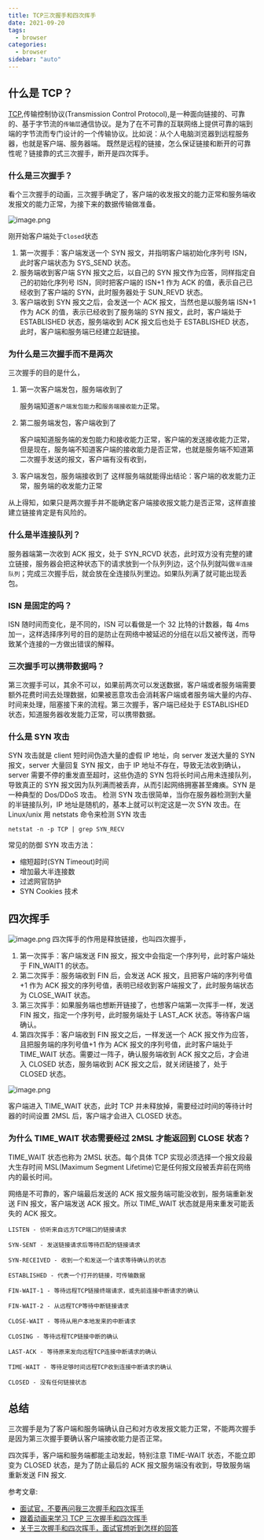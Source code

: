 ```yaml
---
title: TCP三次握手和四次挥手
date: 2021-09-20
tags:
  - browser
categories:
  - browser
sidebar: "auto"
---
```


## 什么是 TCP？

[TCP](https://baike.baidu.com/item/TCP/33012?fr=aladdin),传输控制协议(Transmission Control Protocol),是一种面向链接的、可靠的、基于字节流的`传输层`通信协议。是为了在不可靠的互联网络上提供可靠的端到端的字节流而专门设计的一个传输协议。比如说：从个人电脑浏览器到远程服务器，也就是客户端、服务器端。
既然是远程的链接，怎么保证链接和断开的可靠性呢？链接靠的式三次握手，断开是四次挥手。

### 什么是三次握手？

看个三次握手的动画，三次握手确定了，客户端的收发报文的能力正常和服务端收发报文的能力正常，为接下来的数据传输做准备。

![image.png](https://p9-juejin.byteimg.com/tos-cn-i-k3u1fbpfcp/2f853681730341eea3363270fde5f8e7~tplv-k3u1fbpfcp-watermark.image)

刚开始客户端处于`Closed`状态

1. 第一次握手：客户端发送一个 SYN 报文，并指明客户端初始化序列号 ISN，此时客户端状态为 SYS_SEND 状态。
2. 服务端收到客户端 SYN 报文之后，以自己的 SYN 报文作为应答，同样指定自己的初始化序列号 ISN，同时把客户端的 ISN+1 作为 ACK 的值，表示自己已经收到了客户端的 SYN，此时服务器处于 SUN_REVD 状态。
3. 客户端收到 SYN 报文之后，会发送一个 ACK 报文，当然也是以服务端 ISN+1 作为 ACK 的值，表示已经收到了服务端的 SYN 报文，此时，客户端处于 ESTABLISHED 状态，服务端收到 ACK 报文后也处于 ESTABLISHED 状态，此时，客户端和服务端已经建立起链接。

### 为什么是三次握手而不是两次

三次握手的目的是什么，

1. 第一次客户端发包，服务端收到了

   服务端知道`客户端发包能力`和`服务端接收能力`正常。

2. 第二服务端发包，客户端收到了

   客户端知道服务端的发包能力和接收能力正常，客户端的发送接收能力正常，但是现在，服务端不知道客户端的接收能力是否正常，也就是服务端不知道第二次握手发送的报文，客户端有没有收到，

3. 客户端发包，服务端接收到了
   这样服务端就能得出结论：客户端的收发能力正常，服务端的收发能力正常

从上得知，如果只是两次握手并不能确定客户端接收报文能力是否正常，这样直接建立链接肯定是有风险的。

### 什么是半连接队列？

服务器端第一次收到 ACK 报文，处于 SYN_RCVD 状态，此时双方没有完整的建立链接，服务器会把这种状态下的请求放到一个队列列边，这个队列就叫做`半连接队列`；完成三次握手后，就会放在全连接队列里边。如果队列满了就可能出现丢包。

### ISN 是固定的吗？

ISN 随时间而变化，是不同的，ISN 可以看做是一个 32 比特的计数器，每 4ms 加一，这样选择序列号的目的是防止在网络中被延迟的分组在以后又被传送，而导致某个连接的一方做出错误的解释。

### 三次握手可以携带数据吗？

第三次握手可以，其余不可以，如果前两次可以发送数据，客户端或者服务端需要额外花费时间去处理数据，如果被恶意攻击会消耗客户端或者服务端大量的内存、时间来处理，阻塞接下来的流程。第三次握手，客户端已经处于 ESTABLISHED 状态，知道服务器收发能力正常，可以携带数据。

### 什么是 SYN 攻击

SYN 攻击就是 client 短时间伪造大量的虚假 IP 地址，向 server 发送大量的 SYN 报文，server 大量回复 SYN 报文，由于 IP 地址不存在，导致无法收到确认，server 需要不停的重发直至超时，这些伪造的 SYN 包将长时间占用未连接队列，导致真正的 SYN 报文因为队列满而被丢弃，从而引起网络拥塞甚至瘫痪。SYN 是一种典型的 Dos/DDoS 攻击。
检测 SYN 攻击很简单，当你在服务器检测到大量的半链接队列，IP 地址是随机的，基本上就可以判定这是一次 SYN 攻击。在 Linux/unix 用 netstats 命令来检测 SYN 攻击

```
netstat -n -p TCP | grep SYN_RECV
```

常见的防御 SYN 攻击方法：

- 缩短超时(SYN Timeout)时间
- 增加最大半连接数
- 过滤网官防护
- SYN Cookies 技术

## 四次挥手

![image.png](https://p6-juejin.byteimg.com/tos-cn-i-k3u1fbpfcp/3afa48b1de6945168a6c268c19c1245a~tplv-k3u1fbpfcp-watermark.image)
四次挥手的作用是释放链接，也叫四次握手，

1. 第一次挥手：客户端发送 FIN 报文，报文中会指定一个序列号，此时客户端处于 FIN_WAIT1 的状态。
2. 第二次挥手：服务端收到 FIN 后，会发送 ACK 报文，且把客户端的序列号值+1 作为 ACK 报文的序列号值，表明已经收到客户端报文了，此时服务端状态为 CLOSE_WAIT 状态。
3. 第三次挥手：如果服务端也想断开链接了，也想客户端第一次挥手一样，发送 FIN 报文，指定一个序列号，此时服务端处于 LAST_ACK 状态。等待客户端确认。
4. 第四次挥手：客户端收到 FIN 报文之后，一样发送一个 ACK 报文作为应答，且把服务端的序列号值+1 作为 ACK 报文的序列号值，此时客户端处于 TIME_WAIT 状态。需要过一阵子，确认服务端收到 ACK 报文之后，才会进入 CLOSED 状态，服务端收到 ACK 报文之后，就关闭链接了，处于 CLOSED 状态。

![image.png](https://p9-juejin.byteimg.com/tos-cn-i-k3u1fbpfcp/47666682016a40f4a28dcb201aba426e~tplv-k3u1fbpfcp-watermark.image)

客户端进入 TIME_WAIT 状态，此时 TCP 并未释放掉，需要经过时间的等待计时器的时间设置 2MSL 后，客户端才会进入 CLOSED 状态。

### 为什么 TIME_WAIT 状态需要经过 2MSL 才能返回到 CLOSE 状态？

TIME_WAIT 状态也称为 2MSL 状态。每个具体 TCP 实现必须选择一个报文段最大生存时间 MSL(Maximum Segment Lifetime)它是任何报文段被丢弃前在网络内的最长时间。

网络是不可靠的，客户端最后发送的 ACK 报文服务端可能没收到，服务端重新发送 FIN 报文，客户端发送 ACK 报文。所以 TIME_WAIT 状态就是用来重发可能丢失的 ACK 报文。

```
LISTEN - 侦听来自远方TCP端口的链接请求
```

```
SYN-SENT - 发送链接请求后等待匹配的链接请求
```

```
SYN-RECEIVED - 收到一个和发送一个请求等待确认的状态
```

```
ESTABLISHED - 代表一个打开的链接，可传输数据
```

```
FIN-WAIT-1 - 等待远程TCP链接终端请求，或先前连接中断请求的确认
```

```
FIN-WAIT-2 - 从远程TCP等待中断链接请求
```

```
CLOSE-WAIT - 等待从用户本地发来的中断请求
```

```
CLOSING - 等待远程TCP链接中断的确认
```

```
LAST-ACK - 等待原来发向远程TCP连接中断请求的确认
```

```
TIME-WAIT - 等待足够时间远程TCP收到连接中断请求的确认
```

```
CLOSED - 没有任何链接状态
```

## 总结

三次握手是为了客户端和服务端确认自己和对方收发报文能力正常，不能两次握手是因为第三次握手要确认客户端接收能力是否正常。

四次挥手，客户端和服务端都能主动发起，特别注意 TIME-WAIT 状态，不能立即变为 CLOSED 状态，是为了防止最后的 ACK 报文服务端没有收到，导致服务端重新发送 FIN 报文.

参考文章:

- [面试官，不要再问我三次握手和四次挥手](https://zhuanlan.zhihu.com/p/86426969)
- [跟着动画来学习 TCP 三次握手和四次挥手](https://juejin.cn/post/6844903625513238541)
- [关于三次握手和四次挥手，面试官想听到怎样的回答](https://juejin.cn/post/6978733203062915103)
